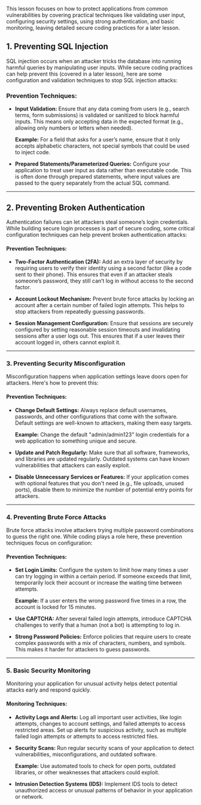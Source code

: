 

This lesson focuses on how to protect applications from common vulnerabilities by covering practical techniques like validating user input, configuring security settings, using strong authentication, and basic monitoring, leaving detailed secure coding practices for a later lesson.



## 1. **Preventing SQL Injection**

SQL injection occurs when an attacker tricks the database into running harmful queries by manipulating user inputs. While secure coding practices can help prevent this (covered in a later lesson), here are some configuration and validation techniques to stop SQL injection attacks:

### Prevention Techniques:

-   **Input Validation:** Ensure that any data coming from users (e.g., search terms, form submissions) is validated or sanitized to block harmful inputs. This means only accepting data in the expected format (e.g., allowing only numbers or letters when needed).
    
    **Example:** For a field that asks for a user’s name, ensure that it only accepts alphabetic characters, not special symbols that could be used to inject code.
    
-   **Prepared Statements/Parameterized Queries:** Configure your application to treat user input as data rather than executable code. This is often done through prepared statements, where input values are passed to the query separately from the actual SQL command.
    

----

## 2. **Preventing Broken Authentication**

Authentication failures can let attackers steal someone’s login credentials. While building secure login processes is part of secure coding, some critical configuration techniques can help prevent broken authentication attacks:

#### Prevention Techniques:

-   **Two-Factor Authentication (2FA):** Add an extra layer of security by requiring users to verify their identity using a second factor (like a code sent to their phone). This ensures that even if an attacker steals someone’s password, they still can’t log in without access to the second factor.
    
-   **Account Lockout Mechanism:** Prevent brute force attacks by locking an account after a certain number of failed login attempts. This helps to stop attackers from repeatedly guessing passwords.
    
-   **Session Management Configuration:** Ensure that sessions are securely configured by setting reasonable session timeouts and invalidating sessions after a user logs out. This ensures that if a user leaves their account logged in, others cannot exploit it.
    

----------

### 3. **Preventing Security Misconfiguration**

Misconfiguration happens when application settings leave doors open for attackers. Here's how to prevent this:

#### Prevention Techniques:

-   **Change Default Settings:** Always replace default usernames, passwords, and other configurations that come with the software. Default settings are well-known to attackers, making them easy targets.
    
    **Example:** Change the default "admin/admin123" login credentials for a web application to something unique and secure.
    
-   **Update and Patch Regularly:** Make sure that all software, frameworks, and libraries are updated regularly. Outdated systems can have known vulnerabilities that attackers can easily exploit.
    
-   **Disable Unnecessary Services or Features:** If your application comes with optional features that you don't need (e.g., file uploads, unused ports), disable them to minimize the number of potential entry points for attackers.
    

----------

### 4. **Preventing Brute Force Attacks**

Brute force attacks involve attackers trying multiple password combinations to guess the right one. While coding plays a role here, these prevention techniques focus on configuration:

#### Prevention Techniques:

-   **Set Login Limits:** Configure the system to limit how many times a user can try logging in within a certain period. If someone exceeds that limit, temporarily lock their account or increase the waiting time between attempts.
    
    **Example:** If a user enters the wrong password five times in a row, the account is locked for 15 minutes.
    
-   **Use CAPTCHA:** After several failed login attempts, introduce CAPTCHA challenges to verify that a human (not a bot) is attempting to log in.
    
-   **Strong Password Policies:** Enforce policies that require users to create complex passwords with a mix of characters, numbers, and symbols. This makes it harder for attackers to guess passwords.
    

----------

### 5. **Basic Security Monitoring**

Monitoring your application for unusual activity helps detect potential attacks early and respond quickly.

#### Monitoring Techniques:

-   **Activity Logs and Alerts:** Log all important user activities, like login attempts, changes to account settings, and failed attempts to access restricted areas. Set up alerts for suspicious activity, such as multiple failed login attempts or attempts to access restricted files.
    
-   **Security Scans:** Run regular security scans of your application to detect vulnerabilities, misconfigurations, and outdated software.
    
    **Example:** Use automated tools to check for open ports, outdated libraries, or other weaknesses that attackers could exploit.
    
-   **Intrusion Detection Systems (IDS):** Implement IDS tools to detect unauthorized access or unusual patterns of behavior in your application or network.
<!--stackedit_data:
eyJoaXN0b3J5IjpbLTYwNzA0NzQzOF19
-->